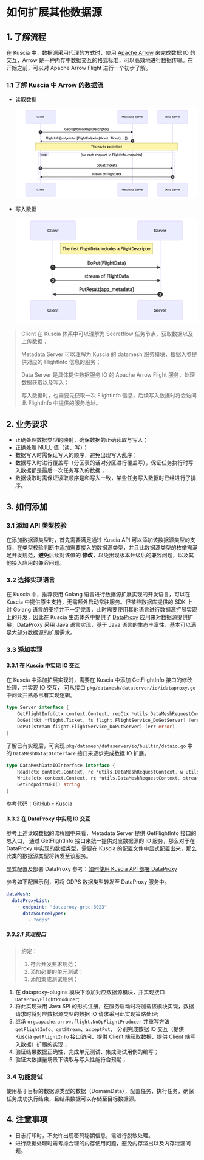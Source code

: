 # 如何扩展其他数据源

## 1. 了解流程

在 Kuscia 中，数据源采用代理的方式时，使用 [Apache Arrow](https://arrow.apache.org/) 来完成数据 IO 的交互，Arrow
是一种内存中数据交互的格式标准，可以高效地进行数据传输。在开始之前，可以对 Apache Arrow Flight 进行一个初步了解。

### 1.1 了解 Kuscia 中 Arrow 的数据流

* 读取数据

  ![读取数据](../imgs/flight_do_get.png)

* 写入数据

  ![写入数据](../imgs/flight_do_put.png)

> Client 在 Kuscia 体系中可以理解为 Secretflow 任务节点，获取数据以及上传数据；
>
> Metadata Server 可以理解为 Kuscia 的 datamesh 服务模块，根据入参提供对应的 FlightInfo 信息的服务；
>
> Data Server 是具体提供数据服务 IO 的 Apache Arrow Flight 服务，处理数据获取以及写入；
>
> 写入数据时，也需要先获取一次 FlightInfo 信息，后续写入数据时将会访问此 FlightInfo 中提供的服务地址。

## 2. 业务要求

* 正确处理数据类型的映射，确保数据的正确读取与写入；
* 正确处理 NULL 值（读、写）；
* 数据写入时需保证写入的顺序，避免出现写入乱序；
* 数据写入时进行覆盖写（分区表的话对分区进行覆盖写），保证任务执行时写入数据都是最后一次任务写入的数据；
* 数据读取时需保证读取顺序是和写入一致，某些任务写入数据时已经进行了排序。

## 3. 如何添加

### 3.1 添加 API 类型校验

在添加数据源类型时，首先需要满足通过 Kuscia API
可以添加该数据源类型的支持，在类型校验判断中添加需要接入的数据源类型，并且此数据源类型的枚举需满足开发规范，**避免**后续对该值的
**修改**，以免出现版本升级后的兼容问题，以及其他接入应用的兼容问题。

### 3.2 选择实现语言

在 Kuscia 中，推荐使用 Golang 语言进行数据源扩展实现的开发语言，可以在 Kuscia 中提供原生支持，无需额外启动常驻服务。但某些数据库提供的
SDK 上对 Golang 语言的支持并不一定完善，此时需要使用其他语言进行数据源扩展实现上的开发，因此在 Kuscia
生态体系中提供了 [DataProxy](https://github.com/secretflow/dataproxy)
应用来对数据源提供扩展，DataProxy 采用 Java 语言实现，基于 Java 语言的生态丰富性，基本可以满足大部分数据源的扩展需求。

### 3.3 添加实现

#### 3.3.1 在 Kuscia 中实现 IO 交互

在 Kuscia 中添加扩展实现时，需要在 Kuscia 中添加 GetFlightInfo 接口的修改处理，并实现 IO 交互，
可从接口 `pkg/datamesh/dataserver/io/idataproxy.go` 中阅读并熟悉已有实现逻辑。

```go
type Server interface {
    GetFlightInfo(ctx context.Context, reqCtx *utils.DataMeshRequestContext) (flightInfo *flight.FlightInfo, err error)
    DoGet(tkt *flight.Ticket, fs flight.FlightService_DoGetServer) (err error)
    DoPut(stream flight.FlightService_DoPutServer) (err error)
}
```

了解已有实现后，可实现 `pkg/datamesh/dataserver/io/builtin/dataio.go` 中的 `DataMeshDataIOInterface` 接口来逐步完成数据
IO 扩展。

```go
type DataMeshDataIOInterface interface {
    Read(ctx context.Context, rc *utils.DataMeshRequestContext, w utils.RecordWriter) error
    Write(ctx context.Context, rc *utils.DataMeshRequestContext, stream *flight.Reader) error
    GetEndpointURI() string
}
```

参考代码：[GitHub - Kuscia](https://github.com/secretflow/kuscia/tree/main/pkg/datamesh/dataserver)

#### 3.3.2 在 DataProxy 中实现 IO 交互

参考上述读取数据的流程图中来看，Metadata Server 提供 GetFlightInfo 接口的总入口，
通过 GetFlightInfo 接口来统一提供对应数据源的 IO 服务，那么对于在 DataProxy 中实现的数据类型，需要在 Kuscia
的配置文件中显式配置出来，那么此类的数据源类型将转发至该服务。

显式配置及部署 DataProxy 参考：[如何使用 Kuscia API 部署 DataProxy](../tutorial/run_dp_on_kuscia_cn.md)

参考如下配置示例，可将 ODPS 数据类型转发至 DataProxy 服务中。

```yaml
dataMesh:
  dataProxyList:
    - endpoint: "dataproxy-grpc:8023"
      dataSourceTypes:
        - "odps"
```

##### 3.3.2.1 实现接口

> 约定：
> 1. 符合开发要求规范；
> 2. 添加必要的单元测试；
> 3. 添加集成测试用例；

1. 在 dataproxy-plugins 模块下添加对应数据源模块，并实现接口 `DataProxyFlightProducer`;
2. 将此实现采用 Java SPI 的形式注册，在服务启动时将加载该模块实现，数据请求时将对应数据源类型的数据 IO 请求采用此实现策略处理;
3. 继承 `org.apache.arrow.flight.NoOpFlightProducer` 并重写方法 `getFlightInfo`、`getStream`、`acceptPut`，
   分别完成数据 IO 交互（提供 Kuscia `getFlightInfo` 接口访问、提供 Client 端获取数据、提供 Client 端写入数据）扩展的实现；
4. 验证结果数据正确性，完成单元测试、集成测试用例的编写；
5. 验证大数据量场景下读取与写入性能符合预期；

### 3.4 功能测试

使用基于目标的数据源类型的数据（DomainData），配置任务，执行任务，确保任务成功执行结束，且结果数据可以存储至目标数据源。

## 4. 注意事项

* 日志打印时，不允许出现密码秘钥信息，需进行脱敏处理。
* 进行数据处理时需考虑合理的内存使用问题，避免内存溢出以及内存泄漏问题。
